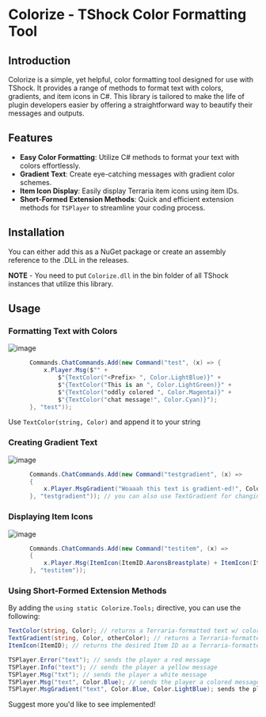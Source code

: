 # Colorize - TShock Color Formatting Tool

## Introduction

Colorize is a simple, yet helpful, color formatting tool designed for use with TShock. It provides a range of methods to format text with colors, gradients, and item icons in C#. This library is tailored to make the life of plugin developers easier by offering a straightforward way to beautify their messages and outputs.

## Features

- **Easy Color Formatting**: Utilize C# methods to format your text with colors effortlessly.
- **Gradient Text**: Create eye-catching messages with gradient color schemes.
- **Item Icon Display**: Easily display Terraria item icons using item IDs.
- **Short-Formed Extension Methods**: Quick and efficient extension methods for `TSPlayer` to streamline your coding process.

## Installation

You can either add this as a NuGet package or create an assembly reference to the .DLL in the releases.

**NOTE** - You need to put `Colorize.dll` in the bin folder of all TShock instances that utilize this library.

## Usage

### Formatting Text with Colors
![image](https://github.com/Average-Org/Colorize/assets/24498058/5c2884b8-dbf7-45b8-b8f2-69392d0b783e)

```csharp
      Commands.ChatCommands.Add(new Command("test", (x) => {
          x.Player.Msg($"" +
              $"{TextColor("<Prefix> ", Color.LightBlue)}" +    
              $"{TextColor("This is an ", Color.LightGreen)}" +  
              $"{TextColor("oddly colored ", Color.Magenta)}" +  
              $"{TextColor("chat message!", Color.Cyan)}");    
      }, "test"));
```

Use ```TextColor(string, Color)``` and append it to your string

### Creating Gradient Text
![image](https://github.com/Average-Org/Colorize/assets/24498058/5b76488e-8b0b-4207-b150-7383fd14dd4e)

```csharp
      Commands.ChatCommands.Add(new Command("testgradient", (x) =>
      {
          x.Player.MsgGradient("Woaaah this text is gradient-ed!", Color.LightGreen, Color.OrangeRed);
      }, "testgradient")); // you can also use TextGradient for changing individual string gradients
```

### Displaying Item Icons
![image](https://github.com/Average-Org/Colorize/assets/24498058/cc71bba9-faef-4414-9ef7-96e590ceba5f)

```csharp
      Commands.ChatCommands.Add(new Command("testitem", (x) =>
      {
          x.Player.Msg(ItemIcon(ItemID.AaronsBreastplate) + ItemIcon(ItemID.CopperShortsword) + ItemIcon(ItemID.SlimeCandle));
      }, "testitem"));
```

### Using Short-Formed Extension Methods

By adding the ```using static Colorize.Tools;``` directive, you can use the following:
```csharp
TextColor(string, Color); // returns a Terraria-formatted text w/ color applied
TextGradient(string, Color, otherColor); // returns a Terraria-formatted gradient text
ItemIcon(ItemID); // returns the desired Item ID as a Terraria-formatted icon text

TSPlayer.Error("text"); // sends the player a red message
TSPlayer.Info("text"); // sends the player a yellow message
TSPlayer.Msg("txt"); // sends the player a white message
TSPlayer.Msg("text", Color.Blue); // sends the player a colored message
TSPlayer.MsgGradient("text", Color.Blue, Color.LightBlue); sends the player a gradiented message
```

Suggest more you'd like to see implemented!
